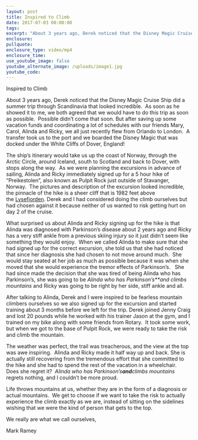 ```yaml
---
layout: post
title: Inspired to Climb
date: 2017-07-03 00:00:00
tags:
excerpt: "About 3 years ago, Derek noticed that the Disney Magic Cruise Ship did a summer trip through Scandinavia that looked incredible.\_ As soon as he showed it to me, we both agreed that we would have to do this trip as soon as possible."
enclosure:
pullquote:
enclosure_type: video/mp4
enclosure_time:
use_youtube_image: false
youtube_alternate_image: /uploads/image1.jpg
youtube_code:
---
```


Inspired to Climb

About 3 years ago, Derek noticed that the Disney Magic Cruise Ship did a summer trip through Scandinavia that looked incredible.&nbsp; As soon as he showed it to me, we both agreed that we would have to do this trip as soon as possible.&nbsp; Possible didn’t come that soon. But after saving up some vacation funds and coordinating a lot of schedules with our friends Mary, Carol, Alinda and Ricky, we all just recently flew from Orlando to London.&nbsp; A transfer took us to the port and we boarded the Disney Magic that was docked under the White Cliffs of Dover, England\!

The ship’s itinerary would take us up the coast of Norway, through the Arctic Circle, around Iceland, south to Scotland and back to Dover, with stops along the way.&nbsp; As we were planning the excursions in advance of sailing, Alinda and Ricky immediately signed up for a 5 hour hike of “Preikestolen”, also known as Pulpit Rock just outside of Stavanger, Norway.&nbsp; The pictures and description of the excursion looked incredible, the pinnacle of the hike is a sheer cliff that is 1982 feet above the&nbsp;[Lysefjorden](https://en.wikipedia.org/wiki/Lysefjorden). Derek and I had considered doing the climb ourselves but had chosen against it because neither of us wanted to risk getting hurt on day 2 of the cruise.&nbsp;

What surprised us about Alinda and Ricky signing up for the hike is that Alinda was diagnosed with Parkinson’s disease about 2 years ago and Ricky has a very stiff ankle from a previous skiing injury so it just didn’t seem like something they would enjoy.&nbsp; When we called Alinda to make sure that she had signed up for the correct excursion, she told us that she had noticed that since her diagnosis she had chosen to not move around much.&nbsp; She would stay seated at her job as much as possible because it was when she moved that she would experience the tremor effects of Parkinson’s. &nbsp; She had since made the decision that she was tired of being Alinda who has Parkinson’s, she was going to be *Alinda who has Parkinson’s\*\*and* *climbs mountains* and Ricky was going to be right by her side, stiff ankle and all.&nbsp;

After talking to Alinda, Derek and I were inspired to be fearless mountain climbers ourselves so we also signed up for the excursion and started training about 3 months before we left for the trip. Derek joined Jenny Craig and lost 20 pounds while he worked with his trainer Jason at the gym, and I trained on my bike along with some friends from Rotary.&nbsp; It took some work, but when we got to the base of Pulpit Rock, we were ready to take the risk and climb the mountain.&nbsp;&nbsp;

The weather was perfect, the trail was treacherous, and the view at the top was awe inspiring.&nbsp; Alinda and Ricky made it half way up and back. She is actually still recovering from the tremendous effort that she committed to the hike and she had to spend the rest of the vacation in a wheelchair.&nbsp; Does she regret it?&nbsp; *Alinda who has Parkinson’s**and**climbs mountains* regrets nothing, and I couldn’t be more proud.

Life throws mountains at us, whether they are in the form of a diagnosis or actual mountains.&nbsp; We get to choose if we want to take the risk to actually experience the climb exactly as we are, instead of sitting on the sidelines wishing that we were the kind of person that gets to the top.&nbsp;

We really are what we call ourselves,&nbsp;

Mark Ramey

&nbsp;